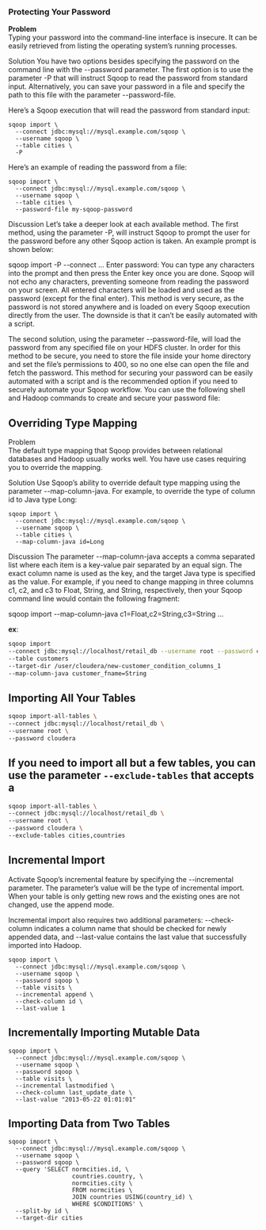 ### Protecting Your Password
**Problem** <br>
Typing your password into the command-line interface is insecure. It can be easily retrieved from listing the operating system’s running processes.

Solution
You have two options besides specifying the password on the command line with the --password parameter. The first option is to use the parameter -P that will instruct Sqoop to read the password from standard input. Alternatively, you can save your password in a file and specify the path to this file with the parameter --password-file.

Here’s a Sqoop execution that will read the password from standard input:

    sqoop import \
      --connect jdbc:mysql://mysql.example.com/sqoop \
      --username sqoop \
      --table cities \
      -P
Here’s an example of reading the password from a file:

    sqoop import \
      --connect jdbc:mysql://mysql.example.com/sqoop \
      --username sqoop \
      --table cities \
      --password-file my-sqoop-password
Discussion
Let’s take a deeper look at each available method. The first method, using the parameter -P, will instruct Sqoop to prompt the user for the password before any other Sqoop action is taken. An example prompt is shown below:

sqoop import -P --connect ...
Enter password:
You can type any characters into the prompt and then press the Enter key once you are done. Sqoop will not echo any characters, preventing someone from reading the password on your screen. All entered characters will be loaded and used as the password (except for the final enter). This method is very secure, as the password is not stored anywhere and is loaded on every Sqoop execution directly from the user. The downside is that it can’t be easily automated with a script.

The second solution, using the parameter --password-file, will load the password from any specified file on your HDFS cluster. In order for this method to be secure, you need to store the file inside your home directory and set the file’s permissions to 400, so no one else can open the file and fetch the password. This method for securing your password can be easily automated with a script and is the recommended option if you need to securely automate your Sqoop workflow. You can use the following shell and Hadoop commands to create and secure your password file:


## Overriding Type Mapping
Problem<br>
The default type mapping that Sqoop provides between relational databases and Hadoop usually works well. You have use cases requiring you to override the mapping.

Solution
Use Sqoop’s ability to override default type mapping using the parameter --map-column-java. For example, to override the type of column id to Java type Long:

    sqoop import \
      --connect jdbc:mysql://mysql.example.com/sqoop \
      --username sqoop \
      --table cities \
      --map-column-java id=Long
Discussion
The parameter --map-column-java accepts a comma separated list where each item is a key-value pair separated by an equal sign. The exact column name is used as the key, and the target Java type is specified as the value. For example, if you need to change mapping in three columns c1, c2, and c3 to Float, String, and String, respectively, then your Sqoop command line would contain the following fragment:

sqoop import --map-column-java c1=Float,c2=String,c3=String ...

**ex**:
```bash
sqoop import 
--connect jdbc:mysql://localhost/retail_db --username root --password cloudera 
--table customers 
--target-dir /user/cloudera/new-customer_condition_columns_1 
--map-column-java customer_fname=String
```

## Importing All Your Tables
```bash
sqoop import-all-tables \
--connect jdbc:mysql://localhost/retail_db \
--username root \
--password cloudera 
```
## If you need to import all but a few tables, you can use the parameter `--exclude-tables` that accepts a
```bash
sqoop import-all-tables \
--connect jdbc:mysql://localhost/retail_db \
--username root \
--password cloudera \
--exclude-tables cities,countries
```

## Incremental Import
Activate Sqoop’s incremental feature by specifying the --incremental parameter. The parameter’s value will be the type of incremental import. When your table is only getting new rows and the existing ones are not changed, use the append mode.

Incremental import also requires two additional parameters: --check-column indicates a column name that should be checked for newly appended data, and --last-value contains the last value that successfully imported into Hadoop.

    sqoop import \
      --connect jdbc:mysql://mysql.example.com/sqoop \
      --username sqoop \
      --password sqoop \
      --table visits \
      --incremental append \
      --check-column id \
      --last-value 1
## Incrementally Importing Mutable Data
    sqoop import \
      --connect jdbc:mysql://mysql.example.com/sqoop \
      --username sqoop \
      --password sqoop \
      --table visits \
      --incremental lastmodified \
      --check-column last_update_date \
      --last-value "2013-05-22 01:01:01"

## Importing Data from Two Tables
    sqoop import \
      --connect jdbc:mysql://mysql.example.com/sqoop \
      --username sqoop \
      --password sqoop \
      --query 'SELECT normcities.id, \
                      countries.country, \
                      normcities.city \
                      FROM normcities \
                      JOIN countries USING(country_id) \
                      WHERE $CONDITIONS' \
      --split-by id \
      --target-dir cities